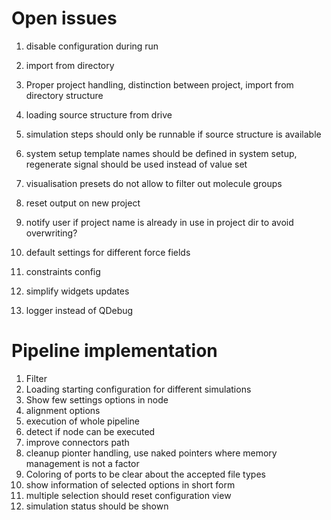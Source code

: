 # Open issues

1. disable configuration during run
1. import from directory
1. Proper project handling, distinction between project, import from directory structure
1. loading source structure from drive
1. simulation steps should only be runnable if source structure is available

1. system setup template names should be defined in system setup, regenerate signal should be used instead of value set

1. visualisation presets do not allow to filter out molecule groups

1. reset output on new project

1. notify user if project name is already in use in project dir to avoid overwriting?


1. default settings for different force fields
1. constraints config

1. simplify widgets updates
1. logger instead of QDebug

# Pipeline implementation

1. Filter
1. Loading starting configuration for different simulations
1. Show few settings options in node
1. alignment options
1. execution of whole pipeline
1. detect if node can be executed
1. improve connectors path
1. cleanup pionter handling, use naked pointers where memory management is not a factor
1. Coloring of ports to be clear about the accepted file types
1. show information of selected options in short form
1. multiple selection should reset configuration view
1. simulation status should be shown
